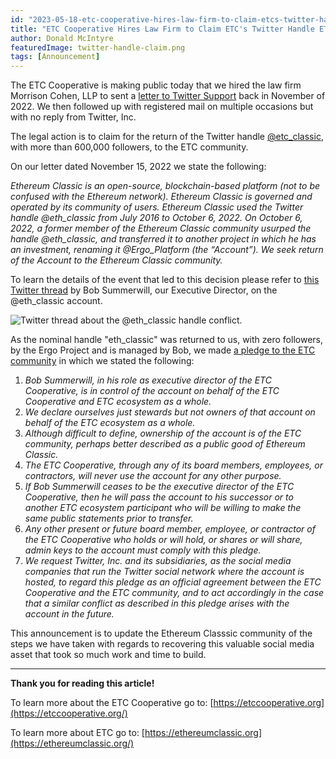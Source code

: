 ```yaml
---
id: "2023-05-18-etc-cooperative-hires-law-firm-to-claim-etcs-twitter-handle-eth-classic-en"
title: "ETC Cooperative Hires Law Firm to Claim ETC's Twitter Handle ETH_Classic"
author: Donald McIntyre
featuredImage: twitter-handle-claim.png
tags: [Announcement]
---
```


The ETC Cooperative is making public today that we hired the law firm Morrison Cohen, LLP to sent a [letter to Twitter Support](https://etccooperative.org/J-Gottlieb-Nov-15-2022-Letter-to-Twitter-Support.pdf) back in November of 2022. We then followed up with registered mail on multiple occasions but with no reply from Twitter, Inc.

The legal action is to claim for the return of the Twitter handle [@etc_classic](https://twitter.com/eth_classic), with more than 600,000 followers, to the ETC community.

On our letter dated November 15, 2022 we state the following:

*Ethereum Classic is an open-source, blockchain-based platform (not to be confused with the Ethereum network). Ethereum Classic is governed and operated by its community of users. Ethereum Classic used the Twitter handle @eth_classic from July 2016 to October 6, 2022. On October 6, 2022, a former member of the Ethereum Classic community usurped the handle @eth_classic, and transferred it to another project in which he has an investment, renaming it @Ergo_Platform (the “Account”). We seek return of the Account to the Ethereum Classic community.*

To learn the details of the event that led to this decision please refer to [this Twitter thread](https://twitter.com/eth_classic/status/1578134676702924803) by Bob Summerwill, our Executive Director, on the @eth_classic account.

![Twitter thread about the @eth_classic handle conflict.](/twitter-thread-eth-classic.png)

As the nominal handle "eth_classic" was returned to us, with zero followers, by the Ergo Project and is managed by Bob, we made [a pledge to the ETC community](https://etccooperative.org/posts/2023-02-01-pledge-to-the-ethereum-classic-community-with-regard-to-the-eth_classic-twitter-account-en) in which we stated the following:

1. *Bob Summerwill, in his role as executive director of the ETC Cooperative, is in control of the account on behalf of the ETC Cooperative and ETC ecosystem as a whole.*
2. *We declare ourselves just stewards but not owners of that account on behalf of the ETC ecosystem as a whole.*
3. *Although difficult to define, ownership of the account is of the ETC community, perhaps better described as a public good of Ethereum Classic.*
4. *The ETC Cooperative, through any of its board members, employees, or contractors, will never use the account for any other purpose.*
5. *If Bob Summerwill ceases to be the executive director of the ETC Cooperative, then he will pass the account to his successor or to another ETC ecosystem participant who will be willing to make the same public statements prior to transfer.*
6. *Any other present or future board member, employee, or contractor of the ETC Cooperative who holds or will hold, or shares or will share, admin keys to the account must comply with this pledge.*
7. *We request Twitter, Inc. and its subsidiaries, as the social media companies that run the Twitter social network where the account is hosted, to regard this pledge as an official agreement between the ETC Cooperative and the ETC community, and to act accordingly in the case that a similar conflict as described in this pledge arises with the account in the future.*

This announcement is to update the Ethereum Classsic community of the steps we have taken with regards to recovering this valuable social media asset that took so much work and time to build.

---

**Thank you for reading this article!**

To learn more about the ETC Cooperative go to:  [https://etccooperative.org](https://etccooperative.org/)

To learn more about ETC go to:  [https://ethereumclassic.org](https://ethereumclassic.org/)
